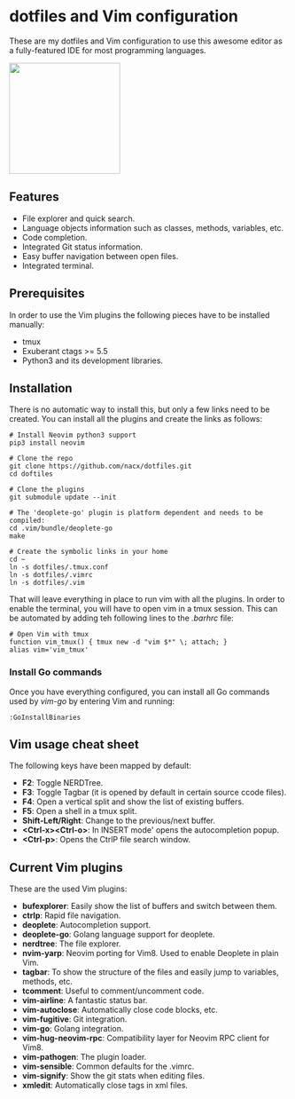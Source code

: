 # dotfiles and Vim configuration

These are my dotfiles and Vim configuration to use this awesome editor as a fully-featured IDE for most programming languages.

<a href="https://github.com/nacx/dotfiles/raw/master/vim.png"><img src="https://github.com/nacx/dotfiles/raw/master/vim.png" height="200"/></a>

## Features

* File explorer and quick search.
* Language objects information such as classes, methods, variables, etc.
* Code completion.
* Integrated Git status information.
* Easy buffer navigation between open files.
* Integrated terminal.

## Prerequisites

In order to use the Vim plugins the following pieces have to be installed manually:

* tmux
* Exuberant ctags >= 5.5
* Python3 and its development libraries.

## Installation

There is no automatic way to install this, but only a few links need to be created.
You can install all the plugins and create the links as follows:

    # Install Neovim python3 support
    pip3 install neovim

    # Clone the repo
    git clone https://github.com/nacx/dotfiles.git
    cd doftiles

    # Clone the plugins
    git submodule update --init

    # The 'deoplete-go' plugin is platform dependent and needs to be compiled:
    cd .vim/bundle/deoplete-go
    make

    # Create the symbolic links in your home
    cd ~
    ln -s dotfiles/.tmux.conf
    ln -s dotfiles/.vimrc
    ln -s dotfiles/.vim

That will leave everything in place to run vim with all the plugins. In order to enable the terminal, you will have to open vim in a tmux session. This can be automated by adding teh following lines to the *.barhrc* file:

    # Open Vim with tmux
    function vim_tmux() { tmux new -d "vim $*" \; attach; }
    alias vim='vim_tmux'

### Install Go commands

Once you have everything configured, you can install all Go commands used by *vim-go* by entering Vim and running:

    :GoInstallBinaries

## Vim usage cheat sheet

The following keys have been mapped by default:

* **F2**: Toggle NERDTree.
* **F3**: Toggle Tagbar (it is opened by default in certain source ccode files).
* **F4**: Open a vertical split and show the list of existing buffers.
* **F5**: Open a shell in a tmux split.
* **Shift-Left/Right**: Change to the previous/next buffer.
* **\<Ctrl-x\>\<Ctrl-o\>**: In INSERT mode' opens the autocompletion popup.
* **\<Ctrl-p\>**: Opens the CtrlP file search window.

## Current Vim plugins

These are the used Vim plugins:

* **bufexplorer**: Easily show the list of buffers and switch between them.
* **ctrlp**: Rapid file navigation.
* **deoplete**: Autocompletion support.
* **deoplete-go**: Golang language support for deoplete.
* **nerdtree**: The file explorer.
* **nvim-yarp**: Neovim porting for Vim8. Used to enable Deoplete in plain Vim.
* **tagbar**: To show the structure of the files and easily jump to variables, methods, etc.
* **tcomment**: Useful to comment/uncomment code.
* **vim-airline**: A fantastic status bar.
* **vim-autoclose**: Automatically close code blocks, etc.
* **vim-fugitive**: Git integration.
* **vim-go**: Golang integration.
* **vim-hug-neovim-rpc**: Compatibility layer for Neovim RPC client for Vim8.
* **vim-pathogen**: The plugin loader.
* **vim-sensible**: Common defaults for the .vimrc.
* **vim-signify**: Show the git stats when editing files.
* **xmledit**: Automatically close tags in xml files.

